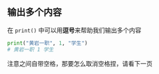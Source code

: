 ## 输出多个内容

在 `print()` 中可以用**逗号**来帮助我们输出多个内容

```py
print("黄岩一职", 1, "学生")
# 黄岩一职 1 学生
```

注意之间自带空格，那要怎么取消空格捏，请看下一页